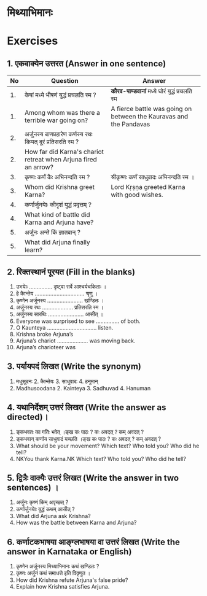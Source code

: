 # मिथ्याभिमानः
# Exercises
## 1. एकवाक्येन उत्तरत (Answer in one sentence)
|No|Question|Answer|
|-|-|-|
|1.| केषां मध्ये भीषणं युद्धं प्रचलति स्म ?|**कौरव-पाण्डवानां** मध्ये घोरं युद्धं प्रचलति स्म|
|1.| Among whom was there a terrible war going on?|A fierce battle was going on between the Kauravas and the Pandavas|
|2.| अर्जुनस्य बाणप्रहारेण कर्णस्य रथः कियत् दूरं प्रतिसरति स्म ?||
|2.| How far did Karna's chariot retreat when Arjuna fired an arrow?||
|3.| कृष्णः कर्णं कैः अभिनन्दति स्म ?|श्रीकृष्णः कर्णं साधुवादः अभिनन्दति स्म ।|
|3.| Whom did Krishna greet Karna?|Lord Kṛṣṇa greeted Karna with good wishes.|
|4.| कर्णार्जुनयाेः कीदृशं युद्धं प्रवृत्तम् ?||
|4.| What kind of battle did Karna and Arjuna have?||
|5.| अर्जुनः अन्ते किं ज्ञातवान् ?||
|5.| What did Arjuna finally learn?||
## 2. रिक्तस्थानं पूरयत (Fill in the blanks)
1. उभयाेः ............... दृष्ट्वा सर्वे आश्चर्यचकिताः ।
2. हे काैन्तेय ................................ श्रृणु ।
3. कृष्णेन अर्जुनस्य ....................... खण्डितः ।
4. अर्जुनस्य रथः .................... प्रतिसरति स्म ।
5. अर्जुनस्य सारथिः ....................... आसीत् ।
1. Everyone was surprised to see ............... of both.
2. O Kaunteya ................................ listen.
3. Krishna broke Arjuna’s
4. Arjuna’s chariot .................... was moving back.
5. Arjuna’s charioteer was
## 3. पर्यायपदं लिखत (Write the synonym)
1. मधुसूदनः 2. काैन्तेयः 3. साधुवादः 4. हनूमान्
1. Madhusoodana 2. Kainteya 3. Sadhuvad 4. Hanuman
## 4. यथानिर्देशम् उत्तरं लिखत (Write the answer as directed)।
1. ङ्कभवतः का गतिः भवेत् ।ङ्ख
 कः पाठः ? कः अवदत् ? कम् अवदत् ?
2. ङ्कभवान् कर्णाय साधुवादं यच्छति ।ङ्ख
 कः पाठः ? कः अवदत् ? कम् अवदत् ?
1. What should be your movement?
  Which text? Who told you? Who did he tell?
2. NKYou thank Karna.NK
  Which text? Who told you? Who did he tell?
## 5. द्वित्रैः वाक्यैः उत्तरं लिखत (Write the answer in two sentences) ।
1. अर्जुनः कृष्णं किम् अपृच्छत् ?
2. कर्णार्जुनयाेः युद्धं कथम् आसीत् ?
1. What did Arjuna ask Krishna?
2. How was the battle between Karna and Arjuna?
## 6. कर्णाटकभाषया आङ्ग्लभाषया वा उत्तरं लिखत (Write the answer in Karnataka or English)
1. कृष्णेन अर्जुनस्य मिथ्याभिमानः कथं खण्डितः ?
2. कृष्णः अर्जुनं कथं समाधत्ते इति विवृणुत ।
1. How did Krishna refute Arjuna's false pride?
2. Explain how Krishna satisfies Arjuna.
